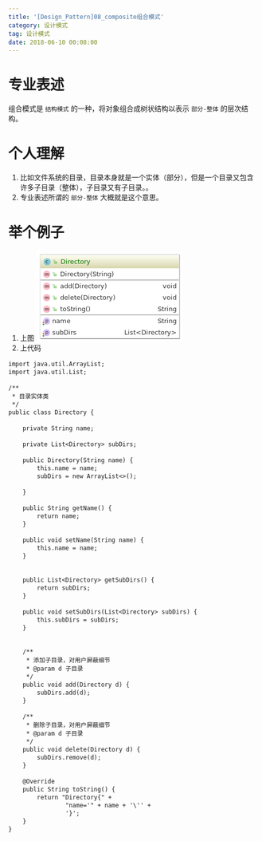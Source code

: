 ```yaml
---
title: '[Design_Pattern]08_composite组合模式'
category: 设计模式
tag: 设计模式
date: 2018-06-10 00:08:00
---
```



# 专业表述

组合模式是 `结构模式` 的一种，将对象组合成树状结构以表示 `部分-整体` 的层次结构。


# 个人理解

1. 比如文件系统的目录，目录本身就是一个实体（部分），但是一个目录又包含许多子目录（整体），子目录又有子目录。。
2. 专业表述所谓的 `部分-整体` 大概就是这个意思。


# 举个例子


1. 上图
![图片](/images/dp08_composite_01.png)
2. 上代码

```
import java.util.ArrayList;
import java.util.List;

/**
 * 目录实体类
 */
public class Directory {

    private String name;

    private List<Directory> subDirs;

    public Directory(String name) {
        this.name = name;
        subDirs = new ArrayList<>();

    }

    public String getName() {
        return name;
    }

    public void setName(String name) {
        this.name = name;
    }


    public List<Directory> getSubDirs() {
        return subDirs;
    }

    public void setSubDirs(List<Directory> subDirs) {
        this.subDirs = subDirs;
    }


    /**
     * 添加子目录，对用户屏蔽细节
     * @param d 子目录
     */
    public void add(Directory d) {
        subDirs.add(d);
    }

    /**
     * 删除子目录，对用户屏蔽细节
     * @param d 子目录
     */
    public void delete(Directory d) {
        subDirs.remove(d);
    }

    @Override
    public String toString() {
        return "Directory{" +
                "name='" + name + '\'' +
                '}';
    }
}


```

